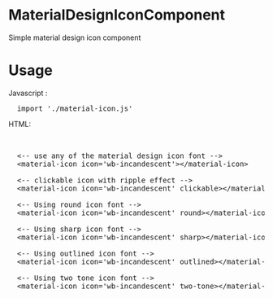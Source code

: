 # MaterialDesignIconComponent
Simple material design icon component

# Usage
Javascript :
<pre>
  import './material-icon.js'
</pre>

HTML:
<pre>


  &lt;-- use any of the material design icon font --&gt;
  &lt;material-icon icon='wb-incandescent'&gt;&lt;/material-icon&gt;
  
  &lt;-- clickable icon with ripple effect --&gt;
  &lt;material-icon icon='wb-incandescent' clickable&gt;&lt;/material-icon&gt;
  
  &lt;-- Using round icon font --&gt;
  &lt;material-icon icon='wb-incandescent' round&gt;&lt;/material-icon&gt;
  
  &lt;-- Using sharp icon font --&gt;
  &lt;material-icon icon='wb-incandescent' sharp&gt;&lt;/material-icon&gt;
  
  &lt;-- Using outlined icon font --&gt;
  &lt;material-icon icon='wb-incandescent' outlined&gt;&lt;/material-icon&gt;

  &lt;-- Using two tone icon font --&gt;
  &lt;material-icon icon='wb-incandescent' two-tone&gt;&lt;/material-icon&gt;
  
  
</pre>


